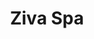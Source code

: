 ---
title: "Ziva Spa"
url: /bengaluru/ziva-spa-krishna-reddy-industrial-area-hosapalaya-muneshwara-nagar/
shop: beauty
---